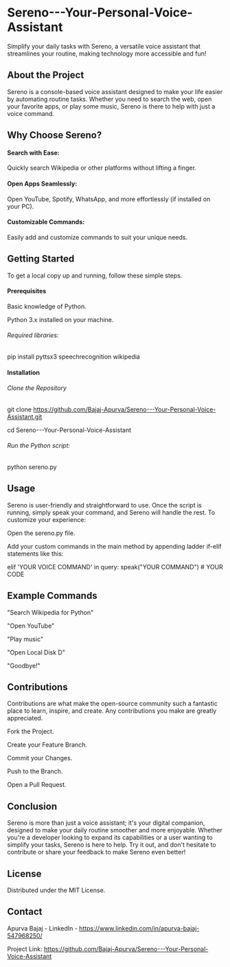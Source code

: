 # Sereno---Your-Personal-Voice-Assistant
 Simplify your daily tasks with Sereno, a versatile voice assistant that streamlines your routine, making technology more accessible and fun!

## About the Project
Sereno is a console-based voice assistant designed to make your life easier by automating routine tasks. Whether you need to search the web, open your favorite apps, or play some music, Sereno is there to help with just a voice command.

## Why Choose Sereno?
#### Search with Ease: 
Quickly search Wikipedia or other platforms without lifting a finger.
#### Open Apps Seamlessly:
Open YouTube, Spotify, WhatsApp, and more effortlessly (if installed on your PC).
#### Customizable Commands: 
Easily add and customize commands to suit your unique needs.

## Getting Started
To get a local copy up and running, follow these simple steps.

#### Prerequisites
Basic knowledge of Python.

Python 3.x installed on your machine.

###### Required libraries:
pip install pyttsx3 speechrecognition wikipedia

#### Installation
###### Clone the Repository
git clone https://github.com/Bajaj-Apurva/Sereno---Your-Personal-Voice-Assistant.git

cd Sereno---Your-Personal-Voice-Assistant

###### Run the Python script:
python sereno.py

## Usage
Sereno is user-friendly and straightforward to use. Once the script is running, simply speak your command, and Sereno will handle the rest. To customize your experience:

Open the sereno.py file.

Add your custom commands in the main method by appending ladder if-elif statements like this:

elif 'YOUR VOICE COMMAND' in query:
    speak("YOUR COMMAND")
    # YOUR CODE

## Example Commands
"Search Wikipedia for Python"

"Open YouTube"

"Play music"

"Open Local Disk D"

"Goodbye!"

## Contributions 
Contributions are what make the open-source community such a fantastic place to learn, inspire, and create. Any contributions you make are greatly appreciated.

Fork the Project.

Create your Feature Branch.

Commit your Changes.

Push to the Branch.

Open a Pull Request.

## Conclusion
Sereno is more than just a voice assistant; it's your digital companion, designed to make your daily routine smoother and more enjoyable. Whether you're a developer looking to expand its capabilities or a user wanting to simplify your tasks, Sereno is here to help. Try it out, and don't hesitate to contribute or share your feedback to make Sereno even better!

## License
Distributed under the MIT License. 

## Contact
Apurva Bajaj - LinkedIn - https://www.linkedin.com/in/apurva-bajaj-547968250/

Project Link: https://github.com/Bajaj-Apurva/Sereno---Your-Personal-Voice-Assistant
